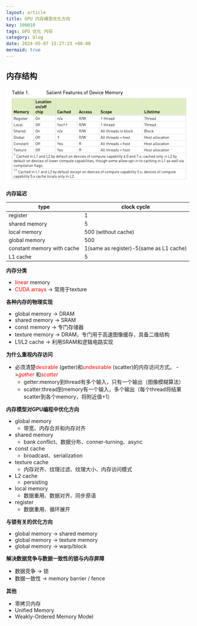 ```yaml
---
layout: article
title: GPU 内存模型优化方向
key: 100010
tags: GPU 优化 内存
category: blog
date: 2024-05-07 15:27:23 +08:00
mermaid: true
---
```




## 内存结构

 ![](https://github.com/amosteernamazz/amosteernamazz.github.io/raw/master/pictures/gpumemory_1.png)




 **内存延迟** 

  | type                       | clock cycle                             |
  | -------------------------- | --------------------------------------- |
  | register                   | 1                                       |
  | shared memory              | 5                                       |
  | local memory               | 500 (without cache)                     |
  | global memory              | 500                                     |
  | constant memory with cache | 1(same as register)-5(same as L1 cache) |
  | L1 cache                   | 5                                       |


 **内存分类**

  * <font color=red>linear</font> memory
  * <font color=red>CUDA arrays</font> -> 常用于texture


 **各种内存的物理实现**
  * global memory -> DRAM
  * shared memory -> SRAM
  * const memory -> 专门存储器
  * texture memory -> DRAM，专门用于高速图像缓存，具备二维结构
  * L1/L2 cache -> 利用SRAM和逻辑电路实现

<!--more-->

 **为什么重视内存访问**

  * 必须清楚<font color=red>desirable</font> (getter)和<font color=red>undesirable</font> (scatter)的内存访问方式。
  -><font color=red>*gather*</font> 和<font color=red>*scatter*</font>
    * getter:memory到thread有多个输入，只有一个输出（图像模糊算法）
    * scatter:thread到memory有一个输入，多个输出（每个thread将结果scatter到各个memory，将附近值+1）


**内存模型对GPU编程中优化方向**

 * global memory
   * 带宽、内存合并和内存对齐
 * shared memory
   * bank conflict、数据分布、conner-turning、async
 * const cache
   * broadcast、serialization
 * texture cache
   * 内存对齐、纹理过滤、纹理大小、内存访问模式
 * L2 cache
   * persisting
 * local memory
   * 数据重用、数据对齐、同步原语
 * register
   * 数据重用、循环展开


**与锁有关的优化方向**

 * global memory -> shared memory
 * global memory -> texture memory
 * global memory -> warp/block

**解决数据竞争与数据一致性的锁与内存屏障**

 * 数据竞争 -> 锁
 * 数据一致性 -> memory barrier / fence

**其他**

 * 零拷贝内存
 * Unified Memory
 * Weakly-Ordered Memory Model

